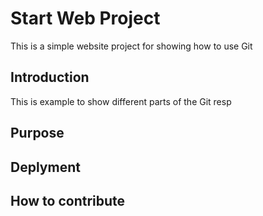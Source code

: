 # Start Web Project

This is a simple website project for
showing how to use Git

## Introduction

This is example to show different parts
of the Git resp

## Purpose

## Deplyment

## How to contribute